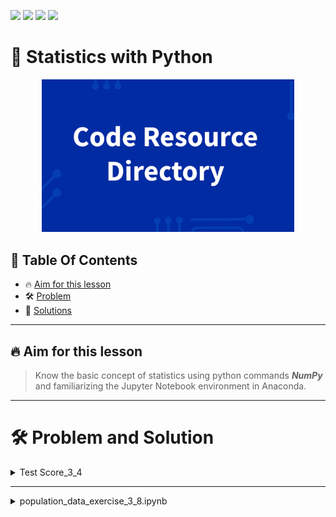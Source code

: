 <a href="https://github.com/Donard20" target="_blank"><img src="https://img.shields.io/badge/View-My%20Profile-informational?style=for-the-badge&logo=github"></a>   <a href="https://github.com/Donard20?tab=repositories" target="_blank"><img src="https://img.shields.io/badge/View-My%20Repositories-yellow?style=for-the-badge&logo=github"></a>   <a href="https://github.com/Donard20/learn-basic-statistics-python-DICT" target="_blank"><img src="https://img.shields.io/badge/View-This%20Repository-green?style=for-the-badge&logo=github"></a>  <img src="https://img.shields.io/badge/View-LinkedIn-green?style=social&logo=linkedin"></a>

# 📜 Statistics with Python
<p align="center">
<img src="https://github.com/Donard20/learn-basic-statistics-python-DICT/blob/main/IMG/code_resource.png" width=80% height=80%>

## 📖 Table Of Contents
* 🔥 [Aim for this lesson](#aim)
* 🛠️ [Problem ](#problem-statement)
* 🚀 [Solutions](#solutions)

---

## 🔥 Aim for this lesson

> Know the basic concept of statistics using python commands ***NumPy*** and familiarizing the Jupyter Notebook environment in Anaconda.
 

---
# 🛠️ Problem and Solution

 <details>
<summary>
Test Score_3_4 
</summary>
  <p align="center">
  <img src="https://github.com/Donard20/learn-basic-statistics-python-DICT/blob/main/IMG/instruction_2.png" width=40% height=40%>
  
   ## 🚀 Solution

  <details>
  <summary>
  My Solution
  </summary>
  <p align="center">
  <img src="https://github.com/Donard20/learn-basic-statistics-python-DICT/blob/main/IMG/solution_2.png" width=80% height=80%>


  </details>
  

  <details>
  <summary>
  DICT Solution
  </summary>
  <p align="center">
  <img src="https://github.com/Donard20/learn-basic-statistics-python-DICT/blob/main/IMG/solution_2_DICT.png" width=80% height=80%>

  </details>


 </details>
  
---
  
  <details>
<summary>
population_data_exercise_3_8.ipynb 
</summary>
  <p align="center">
  <img src="https://github.com/Donard20/learn-basic-statistics-python-DICT/blob/main/IMG/instruction_3.png" width=40% height=40%>
  
   ## 🚀 Solution

  <details>
  <summary>
  My Solution
  </summary>
  <p align="center">
  <img src="https://github.com/Donard20/learn-basic-statistics-python-DICT/blob/main/IMG/solution_3.png" width=80% height=80%>


  </details>
  

  <details>
  <summary>
  DICT Solution
  </summary>
  <p align="center">
  <img src="https://github.com/Donard20/learn-basic-statistics-python-DICT/blob/main/IMG/solution_3_DICT.png" width=80% height=80%>

  </details>


 </details>
  
  
  
  

